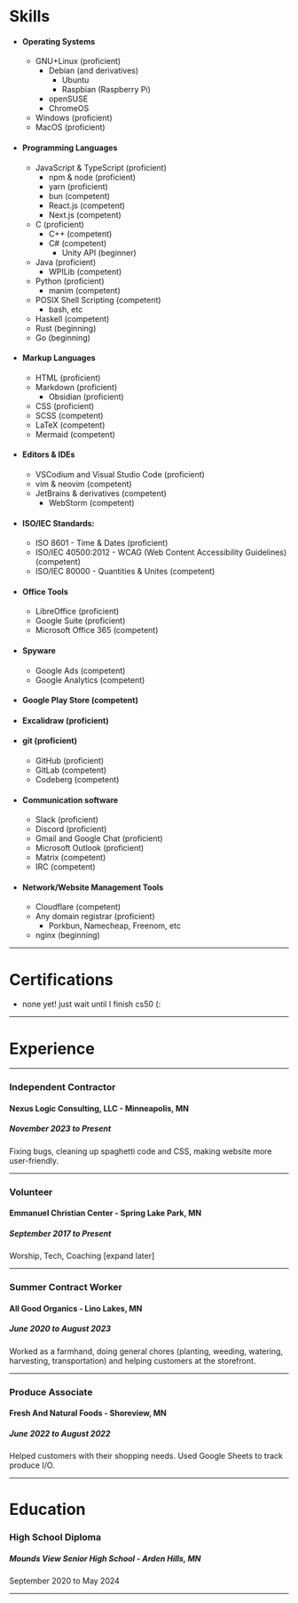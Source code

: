 # Skills

<!-- add devicons later -->
- #### Operating Systems
	- GNU+Linux (proficient)
		- Debian (and derivatives)
			- Ubuntu
			- Raspbian (Raspberry Pi)
		- openSUSE
		- ChromeOS
	- Windows (proficient)
	- MacOS (proficient)
- #### Programming Languages
	- JavaScript & TypeScript (proficient)
		- npm & node (proficient)
		- yarn (proficient)
		- bun (competent)
		- React.js (competent)
		- Next.js (competent)
	- C (proficient)
		- C++ (competent)
		- C# (competent)
			- Unity API (beginner)
	- Java (proficient)
		- WPILib (competent)
	- Python (proficient)
		- manim (competent)
	- POSIX Shell Scripting (competent)
		- bash, etc
	- Haskell (competent)
	- Rust (beginning)
	- Go (beginning)
- #### Markup Languages
	- HTML (proficient)
	- Markdown (proficient)
		- Obsidian (proficient)
	- CSS (proficient)
	- SCSS (competent)
	- LaTeX (competent)
	- Mermaid (competent)
- #### Editors & IDEs
	- VSCodium and Visual Studio Code (proficient)
	- vim & neovim (competent)
	- JetBrains & derivatives (competent)
		- WebStorm (competent)
- #### ISO/IEC Standards:
	- ISO 8601 - Time & Dates (proficient)
	- ISO/IEC 40500:2012 - WCAG (Web Content Accessibility Guidelines) (competent)
	- ISO/IEC 80000 - Quantities & Unites (competent)
- #### Office Tools
	- LibreOffice (proficient)
	- Google Suite (proficient)
	- Microsoft Office 365 (competent)
- #### Spyware
	- Google Ads (competent)
	- Google Analytics (competent)
- #### Google Play Store (competent)
- #### Excalidraw (proficient)
- #### git (proficient)
	- GitHub (proficient)
	- GitLab (competent)
	- Codeberg (competent)
- #### Communication software
	- Slack (proficient)
	- Discord (proficient)
	- Gmail and Google Chat (proficient)
	- Microsoft Outlook (proficient)
	- Matrix (competent)
	- IRC (competent)
- #### Network/Website Management Tools
	- Cloudflare (competent)
	- Any domain registrar (proficient)
		- Porkbun, Namecheap, Freenom, etc
	- nginx (beginning)

---

# Certifications

- none yet! just wait until I finish cs50 (:

---

# Experience

---
### Independent Contractor
#### Nexus Logic Consulting, LLC - Minneapolis, MN
##### November 2023 to Present
Fixing bugs, cleaning up spaghetti code and CSS, making website more user-friendly.

---

### Volunteer
#### Emmanuel Christian Center - Spring Lake Park, MN
##### September 2017 to Present
Worship, Tech, Coaching \[expand later\]

---

### Summer Contract Worker
#### All Good Organics - Lino Lakes, MN
##### June 2020 to August 2023
Worked as a farmhand,  doing general chores (planting, weeding, watering, harvesting, transportation) and helping customers at the storefront.

---

### Produce Associate
#### Fresh And Natural Foods - Shoreview, MN
##### June 2022 to August 2022
Helped customers with their shopping needs. Used Google Sheets to track produce I/O.

---

# Education

### High School Diploma
##### Mounds View Senior High School - Arden Hills, MN
September 2020 to May 2024

---